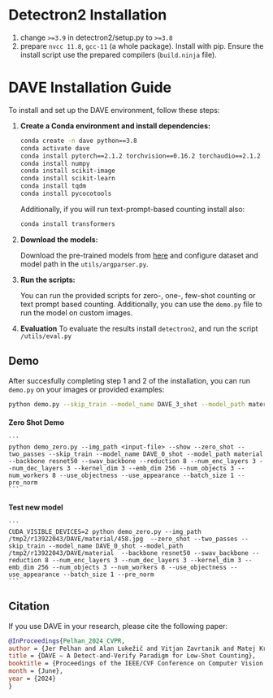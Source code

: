 # Detectron2 Installation
1. change `>=3.9` in detectron2/setup.py to `>=3.8`
2. prepare `nvcc 11.8`, `gcc-11` (a whole package). Install with pip. Ensure the install script use the prepared compilers (`build.ninja` file).

# DAVE Installation Guide

To install and set up the DAVE environment, follow these steps:

1. **Create a Conda environment and install dependencies:**

    ```bash
    conda create -n dave python==3.8
    conda activate dave
    conda install pytorch==2.1.2 torchvision==0.16.2 torchaudio==2.1.2 pytorch-cuda=11.8 -c pytorch -c nvidia
    conda install numpy
    conda install scikit-image
    conda install scikit-learn
    conda install tqdm
    conda install pycocotools
    ```
   Additionally, if you will run text-prompt-based counting install also:
   ```bash
   conda install transformers
   ```

2. **Download the models:**

    Download the pre-trained models from [here](https://drive.google.com/drive/folders/10O4SB3Y380hcKPIK8Dt8biniVbdQ4dH4?usp=sharing) and configure dataset and model path in the `utils/argparser.py`.

3. **Run the scripts:**

   You can run the provided scripts for zero-, one-, few-shot counting or text prompt based counting. Additionally, you can use the `demo.py` file to run the model on custom images.

4. **Evaluation**
   To evaluate the results install `detectron2`, and run the script `/utils/eval.py`

## Demo
   After succesfully completing step 1 and 2 of the installation, you can run `demo.py` on your images or provided examples:

   ```bash
   python demo.py --skip_train --model_name DAVE_3_shot --model_path material --backbone resnet50 --swav_backbone --reduction 8 --num_enc_layers 3 --num_dec_layers 3 --kernel_dim 3 --emb_dim 256 --num_objects 3 --num_workers 8 --use_query_pos_emb --use_objectness --use_appearance --batch_size 1 --pre_norm
   ```
#### Zero Shot Demo
    ```
    python demo_zero.py --img_path <input-file> --show --zero_shot --two_passes --skip_train --model_name DAVE_0_shot --model_path material --backbone resnet50 --swav_backbone --reduction 8 --num_enc_layers 3 --num_dec_layers 3 --kernel_dim 3 --emb_dim 256 --num_objects 3 --num_workers 8 --use_objectness --use_appearance --batch_size 1 --pre_norm
    ```

#### Test new model
    ```
    CUDA_VISIBLE_DEVICES=2 python demo_zero.py --img_path /tmp2/r13922043/DAVE/material/458.jpg  --zero_shot --two_passes --skip_train --model_name DAVE_0_shot --model_path /tmp2/r13922043/DAVE/material  --backbone resnet50 --swav_backbone --reduction 8 --num_enc_layers 3 --num_dec_layers 3 --kernel_dim 3 --emb_dim 256 --num_objects 3 --num_workers 8 --use_objectness --use_appearance --batch_size 1 --pre_norm
    ```

## Citation

If you use DAVE in your research, please cite the following paper:

```bibtex
@InProceedings{Pelhan_2024_CVPR,
author = {Jer Pelhan and Alan Lukežič and Vitjan Zavrtanik and Matej Kristan},
title = {DAVE – A Detect-and-Verify Paradigm for Low-Shot Counting},
booktitle = {Proceedings of the IEEE/CVF Conference on Computer Vision and Pattern Recognition (CVPR)},
month = {June},
year = {2024}
}
```
